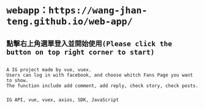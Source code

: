 # `webapp：https://wang-jhan-teng.github.io/web-app/`

## `點擊右上角選單登入並開始使用(Please click the button on top right corner to start)`

## 
```
A IG project made by vue, vuex.
Users can log in with facebook, and choose whitch Fans Page you want to show.
The function include add comment, add reply, check story, check posts.
```

### 
```
IG API, vue, vuex, axios, SDK, JavaScript
```
